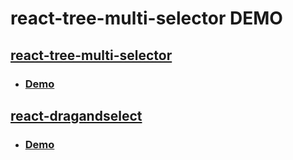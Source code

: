 # react-tree-multi-selector DEMO

## [react-tree-multi-selector](https://www.npmjs.com/package/react-tree-multi-selector)
- ### [Demo](https://eomttt.github.io/demo-react-tree-multi-selector/)

## [react-dragandselect](https://www.npmjs.com/package/react-dragandselect)
- ### [Demo](https://eomttt.github.io/demo-react-tree-multi-selector/)